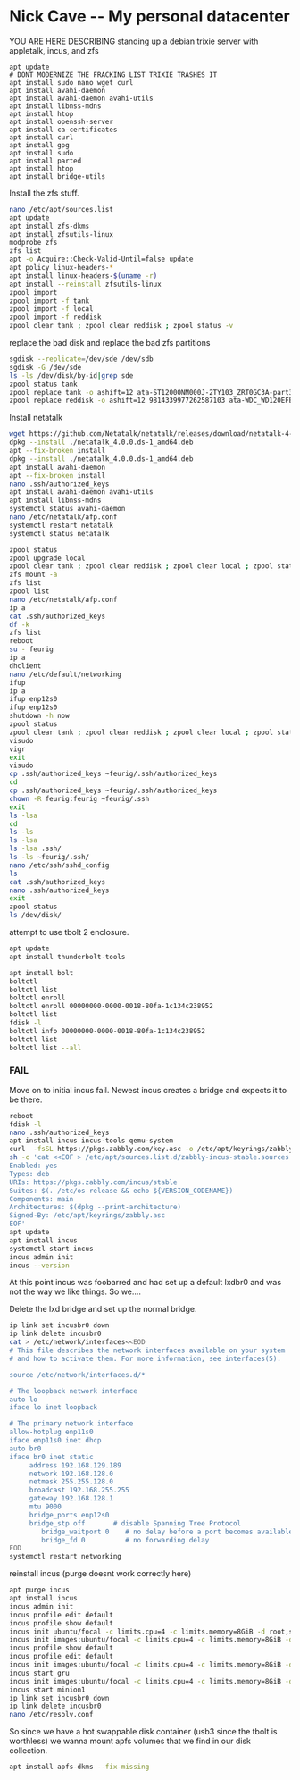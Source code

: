 # Nick Cave -- My personal datacenter 
YOU ARE HERE DESCRIBING standing up a debian trixie server with appletalk, incus, and zfs
```
apt update
# DONT MODERNIZE THE FRACKING LIST TRIXIE TRASHES IT
apt install sudo nano wget curl
apt install avahi-daemon
apt install avahi-daemon avahi-utils
apt install libnss-mdns
apt install htop
apt install openssh-server
apt install ca-certificates
apt install curl
apt install gpg
apt install sudo
apt install parted
apt install htop
apt install bridge-utils
```
Install the zfs stuff.
```sh
nano /etc/apt/sources.list
apt update
apt install zfs-dkms
apt install zfsutils-linux
modprobe zfs
zfs list
apt -o Acquire::Check-Valid-Until=false update
apt policy linux-headers-*
apt install linux-headers-$(uname -r)
apt install --reinstall zfsutils-linux
zpool import
zpool import -f tank
zpool import -f local
zpool import -f reddisk
zpool clear tank ; zpool clear reddisk ; zpool status -v
```
replace the bad disk and replace the bad zfs partitions
```sh
sgdisk --replicate=/dev/sde /dev/sdb
sgdisk -G /dev/sde
ls -ls /dev/disk/by-id|grep sde
zpool status tank
zpool replace tank -o ashift=12 ata-ST12000NM000J-2TY103_ZRT0GC3A-part3 ata-WDC_WD120EFBX-68B0EN0_D7JVX9MN-part3
zpool replace reddisk -o ashift=12 9814339977262587103 ata-WDC_WD120EFBX-68B0EN0_D7JVX9MN-part4
```

Install netatalk

```sh
wget https://github.com/Netatalk/netatalk/releases/download/netatalk-4-0-0/netatalk_4.0.0.ds-1_amd64.deb
dpkg --install ./netatalk_4.0.0.ds-1_amd64.deb
apt --fix-broken install
dpkg --install ./netatalk_4.0.0.ds-1_amd64.deb
apt install avahi-daemon
apt --fix-broken install
nano .ssh/authorized_keys
apt install avahi-daemon avahi-utils
apt install libnss-mdns
systemctl status avahi-daemon
nano /etc/netatalk/afp.conf
systemctl restart netatalk
systemctl status netatalk
```

```sh
zpool status
zpool upgrade local
zpool clear tank ; zpool clear reddisk ; zpool clear local ; zpool status -v
zfs mount -a
zfs list
zpool list
nano /etc/netatalk/afp.conf
ip a
cat .ssh/authorized_keys
df -k
zfs list
reboot
su - feurig
ip a
dhclient
nano /etc/default/networking
ifup
ip a
ifup enp12s0
ifup enp12s0
shutdown -h now
zpool status
zpool clear tank ; zpool clear reddisk ; zpool clear local ; zpool status -v
visudo
vigr
exit
visudo
cp .ssh/authorized_keys ~feurig/.ssh/authorized_keys
cd
cp .ssh/authorized_keys ~feurig/.ssh/authorized_keys
chown -R feurig:feurig ~feurig/.ssh
exit
ls -lsa
cd
ls -ls
ls -lsa
ls -lsa .ssh/
ls -ls ~feurig/.ssh/
nano /etc/ssh/sshd_config
ls
cat .ssh/authorized_keys
nano .ssh/authorized_keys
exit
zpool status
ls /dev/disk/
```
attempt to use tbolt 2 enclosure.

```sh
apt update
apt install thunderbolt-tools

apt install bolt
boltctl
boltctl list
boltctl enroll
boltctl enroll 00000000-0000-0018-80fa-1c134c238952
boltctl list
fdisk -l
boltctl info 00000000-0000-0018-80fa-1c134c238952
boltctl list
boltctl list --all
```

### FAIL

Move on to initial incus fail. Newest incus creates a bridge and expects it to be there.

```sh
reboot
fdisk -l
nano .ssh/authorized_keys
apt install incus incus-tools qemu-system
curl  -fsSL https://pkgs.zabbly.com/key.asc -o /etc/apt/keyrings/zabbly.asc
sh -c 'cat <<EOF > /etc/apt/sources.list.d/zabbly-incus-stable.sources
Enabled: yes
Types: deb
URIs: https://pkgs.zabbly.com/incus/stable
Suites: $(. /etc/os-release && echo ${VERSION_CODENAME})
Components: main
Architectures: $(dpkg --print-architecture)
Signed-By: /etc/apt/keyrings/zabbly.asc
EOF'
apt update
apt install incus
systemctl start incus
incus admin init
incus --version
```

At this point incus was foobarred and had set up a default lxdbr0 and was not the way we like things. So we....

Delete the lxd bridge and set up the normal bridge.

```sh
ip link set incusbr0 down
ip link delete incusbr0
cat > /etc/network/interfaces<<EOD
# This file describes the network interfaces available on your system
# and how to activate them. For more information, see interfaces(5).

source /etc/network/interfaces.d/*

# The loopback network interface
auto lo
iface lo inet loopback

# The primary network interface
allow-hotplug enp11s0
iface enp11s0 inet dhcp
auto br0
iface br0 inet static
     address 192.168.129.189
     network 192.168.128.0
     netmask 255.255.128.0
     broadcast 192.168.255.255
     gateway 192.168.128.1
     mtu 9000
     bridge_ports enp12s0
     bridge_stp off       # disable Spanning Tree Protocol
        bridge_waitport 0    # no delay before a port becomes available
        bridge_fd 0          # no forwarding delay
EOD
systemctl restart networking
```

reinstall incus (purge doesnt work correctly here)

```sh
apt purge incus
apt install incus
incus admin init
incus profile edit default
incus profile show default
incus init ubuntu/focal -c limits.cpu=4 -c limits.memory=8GiB -d root,size=20GiB --vm gru
incus init images:ubuntu/focal -c limits.cpu=4 -c limits.memory=8GiB -d root,size=20GiB --vm gru
incus profile show default
incus profile edit default
incus init images:ubuntu/focal -c limits.cpu=4 -c limits.memory=8GiB -d root,size=20GiB --vm gru
incus start gru
incus init images:ubuntu/focal -c limits.cpu=4 -c limits.memory=8GiB -d root,size=20GiB --vm minion1
incus start minion1
ip link set incusbr0 down
ip link delete incusbr0
nano /etc/resolv.conf
```
So since we have a hot swappable disk container (usb3 since the tbolt is worthless) we wanna mount apfs volumes that we find in our disk collection.

```sh
apt install apfs-dkms --fix-missing
```
